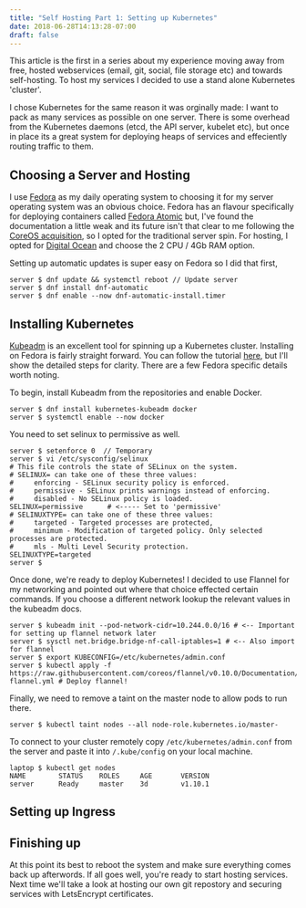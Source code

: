 ```yaml
---
title: "Self Hosting Part 1: Setting up Kubernetes"
date: 2018-06-28T14:13:28-07:00
draft: false
---
```


This article is the first in a series about my experience moving away from 
free, hosted webservices (email, git, social, file storage etc) and towards 
self-hosting. To host my services I decided to use a stand alone Kubernetes
'cluster'. 

I chose Kubernetes for the same reason it was orginally made: I want to pack as 
many services as possible on one server. There is some overhead from the 
Kubernetes daemons (etcd, the API server, kubelet etc), but once in place its a 
great system for deploying heaps of services and effeciently routing traffic to 
them.

## Choosing a Server and Hosting

I use [Fedora](https://getfedora.org/en/workstation/) as my daily operating
system to choosing it for my server operating system was an obvious choice. 
Fedora has an flavour specifically for deploying containers called 
[Fedora Atomic](https://getfedora.org/en/atomic/) but, I've found the 
documentation a little weak and its future isn't that clear to me following the
[CoreOS acquisition](https://www.redhat.com/en/about/press-releases/red-hat-acquire-coreos-expanding-its-kubernetes-and-containers-leadership), 
so I opted for the traditional server spin. For hosting, I opted for 
[Digital Ocean](https://www.digitalocean.com/) and choose the 2 CPU / 4Gb RAM
option.

Setting up automatic updates is super easy on Fedora so I did that first,

```shell
server $ dnf update && systemctl reboot // Update server
server $ dnf install dnf-automatic
server $ dnf enable --now dnf-automatic-install.timer
```

## Installing Kubernetes

[Kubeadm](https://kubernetes.io/docs/setup/independent/create-cluster-kubeadm/) 
is an excellent tool for spinning up a Kubernetes cluster. Installing on Fedora
is fairly straight forward. You can follow the tutorial [here](https://kubernetes.io/docs/setup/independent/create-cluster-kubeadm/),
but I'll show the detailed steps for clarity. There are a few Fedora specific
details worth noting. 

To begin, install Kubeadm from the repositories and enable Docker.

```shell
server $ dnf install kubernetes-kubeadm docker
server $ systemctl enable --now docker
```

You need to set selinux to permissive as well.

```shell
server $ setenforce 0  // Temporary
server $ vi /etc/sysconfig/selinux
# This file controls the state of SELinux on the system.
# SELINUX= can take one of these three values:
#     enforcing - SELinux security policy is enforced.
#     permissive - SELinux prints warnings instead of enforcing.
#     disabled - No SELinux policy is loaded.
SELINUX=permissive      # <----- Set to 'permissive'
# SELINUXTYPE= can take one of these three values:
#     targeted - Targeted processes are protected,
#     minimum - Modification of targeted policy. Only selected processes are protected.
#     mls - Multi Level Security protection.
SELINUXTYPE=targeted
server $
```

Once done, we're ready to deploy Kubernetes! I decided to use Flannel for my 
networking and pointed out where that choice effected certain commands. If you
choose a different network lookup the relevant values in the kubeadm docs.

```shell
server $ kubeadm init --pod-network-cidr=10.244.0.0/16 # <-- Important for setting up flannel network later
server $ sysctl net.bridge.bridge-nf-call-iptables=1 # <-- Also import for flannel
server $ export KUBECONFIG=/etc/kubernetes/admin.conf
server $ kubectl apply -f https://raw.githubusercontent.com/coreos/flannel/v0.10.0/Documentation/kube-flannel.yml # Deploy flannel!
```

Finally, we need to remove a taint on the master node to allow pods to run 
there.

```shell
server $ kubectl taint nodes --all node-role.kubernetes.io/master-
```

To connect to your cluster remotely copy `/etc/kubernetes/admin.conf` from the
server and paste it into `/.kube/config` on your local machine.

```shell
laptop $ kubectl get nodes
NAME        STATUS    ROLES     AGE       VERSION
server      Ready     master    3d        v1.10.1
```

## Setting up Ingress



## Finishing up

At this point its best to reboot the system and make sure everything comes back
up afterwords. If all goes well, you're ready to start hosting services. Next
time we'll take a look at hosting our own git repostory and securing services
with LetsEncrypt certificates.